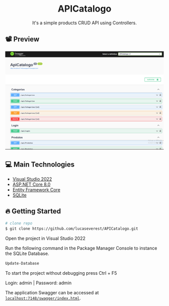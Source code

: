 ﻿<h1 align="center"> APICatalogo </h1>

<p align="center"> It's a simple products CRUD API using Controllers.</p>

## 📽 Preview

<img src="./Assets/Preview.png" />


## 💻 Main Technologies

- [Visual Studio 2022](https://visualstudio.microsoft.com/pt-br/vs/community/)
- [ASP.NET Core 8.0](https://learn.microsoft.com/pt-br/aspnet/core/?view=aspnetcore-8.0)
- [Entity Framework Core](https://learn.microsoft.com/pt-br/ef/)
- [SQLite](https://www.sqlite.org/index.html)

## 🔥 Getting Started

```sh
# clone repo
$ git clone https://github.com/lucaseverest/APICatalogo.git
```

<p>Open the project in Visual Studio 2022</p>

<p>Run the following command in the Package Manager Console to instance the SQLite Database.</p>

```sh
Update-Database
```

<p>To start the project without debugging press Ctrl + F5 </p>

<p>Login: admin	| Password: admin</p>

The application Swagger can be accessed at [`localhost:7148/swagger/index.html`](https://localhost:7148/swagger/index.html).